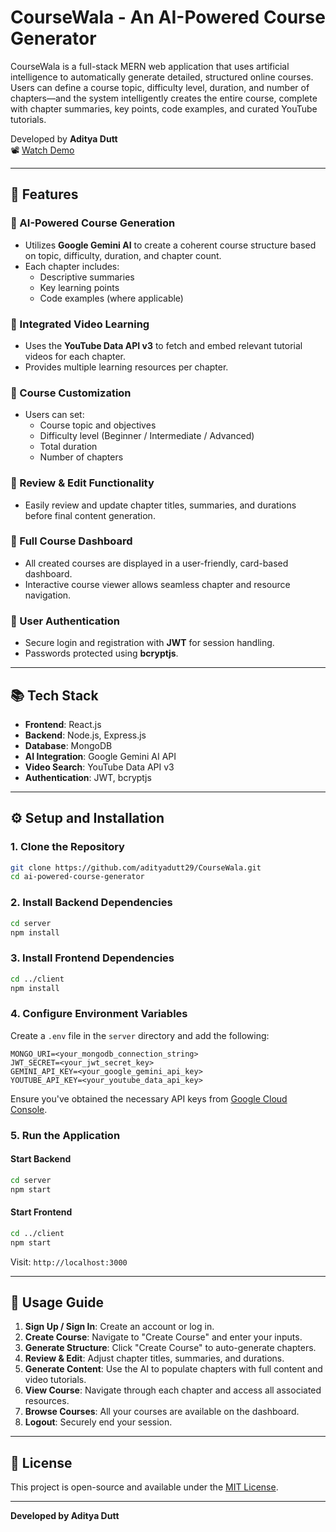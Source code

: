 # CourseWala - An AI-Powered Course Generator

CourseWala is a full-stack MERN web application that uses artificial intelligence to automatically generate detailed, structured online courses. Users can define a course topic, difficulty level, duration, and number of chapters—and the system intelligently creates the entire course, complete with chapter summaries, key points, code examples, and curated YouTube tutorials.

Developed by **Aditya Dutt**  
📽️ [Watch Demo]()

---

## 🚀 Features

### 🔹 AI-Powered Course Generation
- Utilizes **Google Gemini AI** to create a coherent course structure based on topic, difficulty, duration, and chapter count.
- Each chapter includes:
  - Descriptive summaries
  - Key learning points
  - Code examples (where applicable)

### 🔹 Integrated Video Learning
- Uses the **YouTube Data API v3** to fetch and embed relevant tutorial videos for each chapter.
- Provides multiple learning resources per chapter.

### 🔹 Course Customization
- Users can set:
  - Course topic and objectives
  - Difficulty level (Beginner / Intermediate / Advanced)
  - Total duration
  - Number of chapters

### 🔹 Review & Edit Functionality
- Easily review and update chapter titles, summaries, and durations before final content generation.

### 🔹 Full Course Dashboard
- All created courses are displayed in a user-friendly, card-based dashboard.
- Interactive course viewer allows seamless chapter and resource navigation.

### 🔹 User Authentication
- Secure login and registration with **JWT** for session handling.
- Passwords protected using **bcryptjs**.

---

## 📚 Tech Stack

- **Frontend**: React.js
- **Backend**: Node.js, Express.js
- **Database**: MongoDB
- **AI Integration**: Google Gemini AI API
- **Video Search**: YouTube Data API v3
- **Authentication**: JWT, bcryptjs

---

## ⚙️ Setup and Installation

### 1. Clone the Repository
```bash
git clone https://github.com/adityadutt29/CourseWala.git
cd ai-powered-course-generator
```

### 2. Install Backend Dependencies
```bash
cd server
npm install
```

### 3. Install Frontend Dependencies
```bash
cd ../client
npm install
```

### 4. Configure Environment Variables
Create a `.env` file in the `server` directory and add the following:
```env
MONGO_URI=<your_mongodb_connection_string>
JWT_SECRET=<your_jwt_secret_key>
GEMINI_API_KEY=<your_google_gemini_api_key>
YOUTUBE_API_KEY=<your_youtube_data_api_key>
```
Ensure you've obtained the necessary API keys from [Google Cloud Console](https://console.cloud.google.com/).

### 5. Run the Application
#### Start Backend
```bash
cd server
npm start
```
#### Start Frontend
```bash
cd ../client
npm start
```
Visit: `http://localhost:3000`

---

## 📖 Usage Guide

1. **Sign Up / Sign In**: Create an account or log in.
2. **Create Course**: Navigate to "Create Course" and enter your inputs.
3. **Generate Structure**: Click "Create Course" to auto-generate chapters.
4. **Review & Edit**: Adjust chapter titles, summaries, and durations.
5. **Generate Content**: Use the AI to populate chapters with full content and video tutorials.
6. **View Course**: Navigate through each chapter and access all associated resources.
7. **Browse Courses**: All your courses are available on the dashboard.
8. **Logout**: Securely end your session.

---

## 📄 License

This project is open-source and available under the [MIT License](LICENSE).

---

**Developed by Aditya Dutt**
